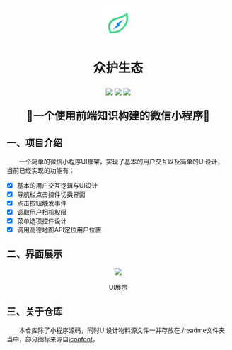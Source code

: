 <div align=center> <img src="./readme/logo.png" width = 15%/> </div>

# <p align="center">众护生态</p>

<p align="center">
  <img src="https://img.shields.io/badge/JavaScript-Language-blue?logo=JavaScript">
  <img src="https://img.shields.io/badge/CSS-Language-blue?logo=CSS">
  <img src="https://img.shields.io/badge/WeChat-Framework-orange?logo=wechat">
</p>

<p align="center" style="font-size: 24px; font-weight: bold;">🎉一个使用前端知识构建的微信小程序🎉</p>

## 一、项目介绍

&emsp;&emsp;一个简单的微信小程序UI框架，实现了基本的用户交互以及简单的UI设计，当前已经实现的功能有：
- [x] 基本的用户交互逻辑与UI设计
- [x] 导航栏点击控件切换界面
- [x] 点击按钮触发事件
- [x] 调取用户相机权限
- [x] 菜单选项控件设计
- [x] 调用高德地图API定位用户位置 

## 二、界面展示

<div align=center> <img src="./readme/UI展示.png" width = 50%/> </div>
<p align="center">UI展示</p>

## 三、关于仓库

&emsp;&emsp;本仓库除了小程序源码，同时UI设计物料源文件一并存放在./readme文件夹当中，部分图标来源自[iconfont](https://www.iconfont.cn/)。